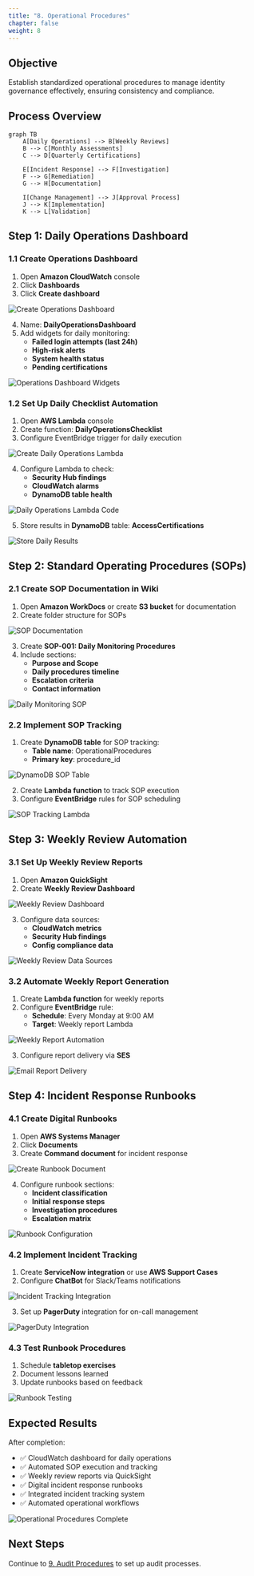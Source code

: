 ```yaml
---
title: "8. Operational Procedures"
chapter: false
weight: 8
---
```


## Objective

Establish standardized operational procedures to manage identity governance effectively, ensuring consistency and compliance.

## Process Overview

```mermaid
graph TB
    A[Daily Operations] --> B[Weekly Reviews]
    B --> C[Monthly Assessments]
    C --> D[Quarterly Certifications]
    
    E[Incident Response] --> F[Investigation]
    F --> G[Remediation]
    G --> H[Documentation]
    
    I[Change Management] --> J[Approval Process]
    J --> K[Implementation]
    K --> L[Validation]
```

## Step 1: Daily Operations Dashboard

### 1.1 Create Operations Dashboard

1. Open **Amazon CloudWatch** console
2. Click **Dashboards**
3. Click **Create dashboard**

![Create Operations Dashboard](/images/8/create-operations-dashboard.png?featherlight=false&width=90pc)

4. Name: **DailyOperationsDashboard**
5. Add widgets for daily monitoring:
   - **Failed login attempts (last 24h)**
   - **High-risk alerts**
   - **System health status**
   - **Pending certifications**

![Operations Dashboard Widgets](/images/8/operations-dashboard-widgets.png?featherlight=false&width=90pc)

### 1.2 Set Up Daily Checklist Automation

1. Open **AWS Lambda** console
2. Create function: **DailyOperationsChecklist**
3. Configure EventBridge trigger for daily execution

![Create Daily Operations Lambda](/images/8/create-daily-operations-lambda.png?featherlight=false&width=90pc)

4. Configure Lambda to check:
   - **Security Hub findings**
   - **CloudWatch alarms**
   - **DynamoDB table health**

![Daily Operations Lambda Code](/images/8/daily-operations-lambda-code.png?featherlight=false&width=90pc)

5. Store results in **DynamoDB** table: **AccessCertifications**

![Store Daily Results](/images/8/store-daily-results.png?featherlight=false&width=90pc)

## Step 2: Standard Operating Procedures (SOPs)

### 2.1 Create SOP Documentation in Wiki

1. Open **Amazon WorkDocs** or create **S3 bucket** for documentation
2. Create folder structure for SOPs

![SOP Documentation](/images/8/sop-documentation.png?featherlight=false&width=90pc)

3. Create **SOP-001: Daily Monitoring Procedures**
4. Include sections:
   - **Purpose and Scope**
   - **Daily procedures timeline**
   - **Escalation criteria**
   - **Contact information**

![Daily Monitoring SOP](/images/8/daily-monitoring-sop.png?featherlight=false&width=90pc)

### 2.2 Implement SOP Tracking

1. Create **DynamoDB table** for SOP tracking:
   - **Table name**: OperationalProcedures
   - **Primary key**: procedure_id

![DynamoDB SOP Table](/images/8/dynamodb-sop-table.png?featherlight=false&width=90pc)

2. Create **Lambda function** to track SOP execution
3. Configure **EventBridge** rules for SOP scheduling

![SOP Tracking Lambda](/images/8/sop-tracking-lambda.png?featherlight=false&width=90pc)

## Step 3: Weekly Review Automation

### 3.1 Set Up Weekly Review Reports

1. Open **Amazon QuickSight**
2. Create **Weekly Review Dashboard**

![Weekly Review Dashboard](/images/8/weekly-review-dashboard.png?featherlight=false&width=90pc)

3. Configure data sources:
   - **CloudWatch metrics**
   - **Security Hub findings**
   - **Config compliance data**

![Weekly Review Data Sources](/images/8/weekly-review-data-sources.png?featherlight=false&width=90pc)

### 3.2 Automate Weekly Report Generation

1. Create **Lambda function** for weekly reports
2. Configure **EventBridge** rule:
   - **Schedule**: Every Monday at 9:00 AM
   - **Target**: Weekly report Lambda

![Weekly Report Automation](/images/8/weekly-report-automation.png?featherlight=false&width=90pc)

3. Configure report delivery via **SES**

![Email Report Delivery](/images/8/email-report-delivery.png?featherlight=false&width=90pc)

## Step 4: Incident Response Runbooks

### 4.1 Create Digital Runbooks

1. Open **AWS Systems Manager**
2. Click **Documents**
3. Create **Command document** for incident response

![Create Runbook Document](/images/8/create-runbook-document.png?featherlight=false&width=90pc)

4. Configure runbook sections:
   - **Incident classification**
   - **Initial response steps**
   - **Investigation procedures**
   - **Escalation matrix**

![Runbook Configuration](/images/8/runbook-configuration.png?featherlight=false&width=90pc)

### 4.2 Implement Incident Tracking

1. Create **ServiceNow integration** or use **AWS Support Cases**
2. Configure **ChatBot** for Slack/Teams notifications

![Incident Tracking Integration](/images/8/incident-tracking-integration.png?featherlight=false&width=90pc)

3. Set up **PagerDuty** integration for on-call management

![PagerDuty Integration](/images/8/pagerduty-integration.png?featherlight=false&width=90pc)

### 4.3 Test Runbook Procedures

1. Schedule **tabletop exercises**
2. Document lessons learned
3. Update runbooks based on feedback

![Runbook Testing](/images/8/runbook-testing.png?featherlight=false&width=90pc)

## Expected Results

After completion:

- ✅ CloudWatch dashboard for daily operations
- ✅ Automated SOP execution and tracking
- ✅ Weekly review reports via QuickSight
- ✅ Digital incident response runbooks
- ✅ Integrated incident tracking system
- ✅ Automated operational workflows

![Operational Procedures Complete](/images/8/operational-procedures-complete.png?featherlight=false&width=90pc)

## Next Steps

Continue to [9. Audit Procedures](../9-quy-trinh-kiem-toan) to set up audit processes.